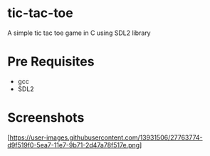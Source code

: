 # tic-tac-toe
A simple tic tac toe game in C using SDL2 library

# Pre Requisites
* gcc
* SDL2
# Screenshots
[https://user-images.githubusercontent.com/13931506/27763774-d9f519f0-5ea7-11e7-9b71-2d47a78f517e.png]
